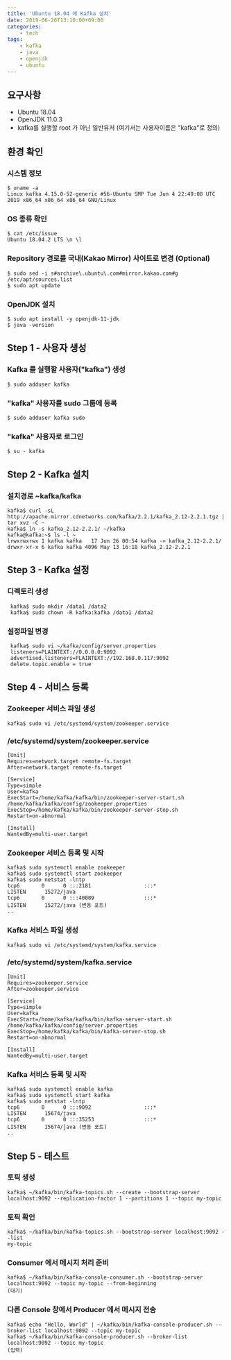 ```yaml
---
title: 'Ubuntu 18.04 에 Kafka 설치'
date: 2019-06-26T13:10:00+09:00
categories:
    - tech
tags:
    - kafka
    - java
    - openjdk
    - ubuntu
---
```


## 요구사항

* Ubuntu 18.04
* OpenJDK 11.0.3
* kafka를 실행할 root 가 아닌 일반유저 (여기서는 사용자이름은 "kafka"로 정의)

## 환경 확인

### 시스템 정보

    $ uname -a
    Linux kafka 4.15.0-52-generic #56-Ubuntu SMP Tue Jun 4 22:49:08 UTC 2019 x86_64 x86_64 x86_64 GNU/Linux

### OS 종류 확인

    $ cat /etc/issue
    Ubuntu 18.04.2 LTS \n \l

### Repository 경로를 국내(Kakao Mirror) 사이트로 변경 (Optional)

    $ sudo sed -i s#archive\.ubuntu\.com#mirror.kakao.com#g /etc/apt/sources.list
    $ sudo apt update

### OpenJDK 설치

    $ sudo apt install -y openjdk-11-jdk
    $ java -version

## Step 1 - 사용자 생성

### Kafka 를 실행할 사용자("kafka") 생성

    $ sudo adduser kafka

### "kafka" 사용자를 sudo 그룹에 등록

    $ sudo adduser kafka sudo

### "kafka" 사용자로 로그인

    $ su - kafka

## Step 2 - Kafka 설치

### 설치경로 ~kafka/kafka

    kafka$ curl -sL http://apache.mirror.cdnetworks.com/kafka/2.2.1/kafka_2.12-2.2.1.tgz | tar xvz -C ~
    kafka$ ln -s kafka_2.12-2.2.1/ ~/kafka
    kafka@kafka:~$ ls -l ~
    lrwxrwxrwx 1 kafka kafka   17 Jun 26 00:54 kafka -> kafka_2.12-2.2.1/
    drwxr-xr-x 6 kafka kafka 4096 May 13 16:18 kafka_2.12-2.2.1

## Step 3 - Kafka 설정

### 디렉토리 생성

     kafka$ sudo mkdir /data1 /data2
     kafka$ sudo chown -R kafka:kafka /data1 /data2

### 설정파일 변경

     kafka$ sudo vi ~/kafka/config/server.properties
     listeners=PLAINTEXT://0.0.0.0:9092
     advertised.listeners=PLAINTEXT://192.168.0.117:9092
     delete.topic.enable = true

## Step 4 - 서비스 등록

### Zookeeper 서비스 파일 생성

    kafka$ sudo vi /etc/systemd/system/zookeeper.service

### /etc/systemd/system/zookeeper.service

    [Unit]
    Requires=network.target remote-fs.target
    After=network.target remote-fs.target

    [Service]
    Type=simple
    User=kafka
    ExecStart=/home/kafka/kafka/bin/zookeeper-server-start.sh /home/kafka/kafka/config/zookeeper.properties
    ExecStop=/home/kafka/kafka/bin/zookeeper-server-stop.sh
    Restart=on-abnormal

    [Install]
    WantedBy=multi-user.target

### Zookeeper 서비스 등록 및 시작

    kafka$ sudo systemctl enable zookeeper
    kafka$ sudo systemctl start zookeeper
    kafka$ sudo netstat -lntp
    tcp6       0      0 :::2181                 :::*                    LISTEN      15272/java
    tcp6       0      0 :::40009                :::*                    LISTEN      15272/java (변동 포트)
    ..

### Kafka 서비스 파일 생성

    kafka$ sudo vi /etc/systemd/system/kafka.service

### /etc/systemd/system/kafka.service

    [Unit]
    Requires=zookeeper.service
    After=zookeeper.service

    [Service]
    Type=simple
    User=kafka
    ExecStart=/home/kafka/kafka/bin/kafka-server-start.sh /home/kafka/kafka/config/server.properties
    ExecStop=/home/kafka/kafka/bin/kafka-server-stop.sh
    Restart=on-abnormal

    [Install]
    WantedBy=multi-user.target

### Kafka 서비스 등록 및 시작

    kafka$ sudo systemctl enable kafka
    kafka$ sudo systemctl start kafka
    kafka$ sudo netstat -lntp
    tcp6       0      0 :::9092                 :::*                    LISTEN      15674/java
    tcp6       0      0 :::35253                :::*                    LISTEN      15674/java (변동 포트)
    ..

## Step 5 - 테스트

### 토픽 생성

    kafka$ ~/kafka/bin/kafka-topics.sh --create --bootstrap-server localhost:9092 --replication-factor 1 --partitions 1 --topic my-topic

### 토픽 확인

    kafka$ ~/kafka/bin/kafka-topics.sh --bootstrap-server localhost:9092 --list
    my-topic

### Consumer 에서 메시지 처리 준비

    kafka$ ~/kafka/bin/kafka-console-consumer.sh --bootstrap-server localhost:9092 --topic my-topic --from-beginning
    (대기)

### 다른 Console 창에서 Producer 에서 메시지 전송

    kafka$ echo "Hello, World" | ~/kafka/bin/kafka-console-producer.sh --broker-list localhost:9092 --topic my-topic
    kafka$ ~/kafka/bin/kafka-console-producer.sh --broker-list localhost:9092 --topic my-topic
    (입력)
